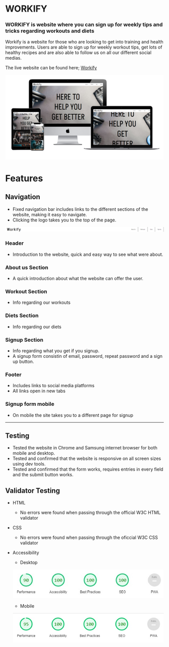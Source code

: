 # WORKIFY

### WORKIFY is website where you can sign up for weekly tips and tricks regarding workouts and diets


Workify is a website for those who are looking to get into training and health improvements. Users are able to sign up for weekly workout tips, get lots of healthy recipes and are also able to follow us on all our different social medias.

The live website can be found here; [Workify](https://mattheuskasa.github.io/Workify/)

![Site on different screens](md/WorkifyMD.png)



# Features

## Navigation

- Fixed navigation bar includes links to the different sections of the website, making it easy to navigate.
- Clicking the logo takes you to the top of the page.

![Navigation Bar](md/workify-navbar.png)

### Header
- Introduction to the website, quick and easy way to see what were about.

### About us Section
- A quick introduction about what the website can offer the user.

### Workout Section
- Info regarding our workouts

### Diets Section
- Info regarding our diets

### Signup Section
- Info regarding what you get if you signup.
- A signup form consistin of email, password, repeat password and a sign up button.

### Footer
- Includes links to social media platforms
- All links open in new tabs

### Signup form mobile
- On mobile the site takes you to a different page for signup

---

## Testing
- Tested the website in Chrome and Samsung internet browser for both mobile and desktop.
- Tested and confirmed that the website is responsive on all screen sizes using dev tools.
- Tested and confirmed that the form works, requires entries in every field and the submit button works.

## Validator Testing
- HTML
  - No errors were found when passing through the official W3C HTML validator

- CSS
  - No errors were found when passing through the oficcial W3C CSS validator

- Accessibility
  - Desktop

  ![lighouse desktop score](md/workify-lighthouse-desktop.jpg)
  - Mobile

  ![lighthouse mobile score](md/workify-lighthouse-mobile.jpg)